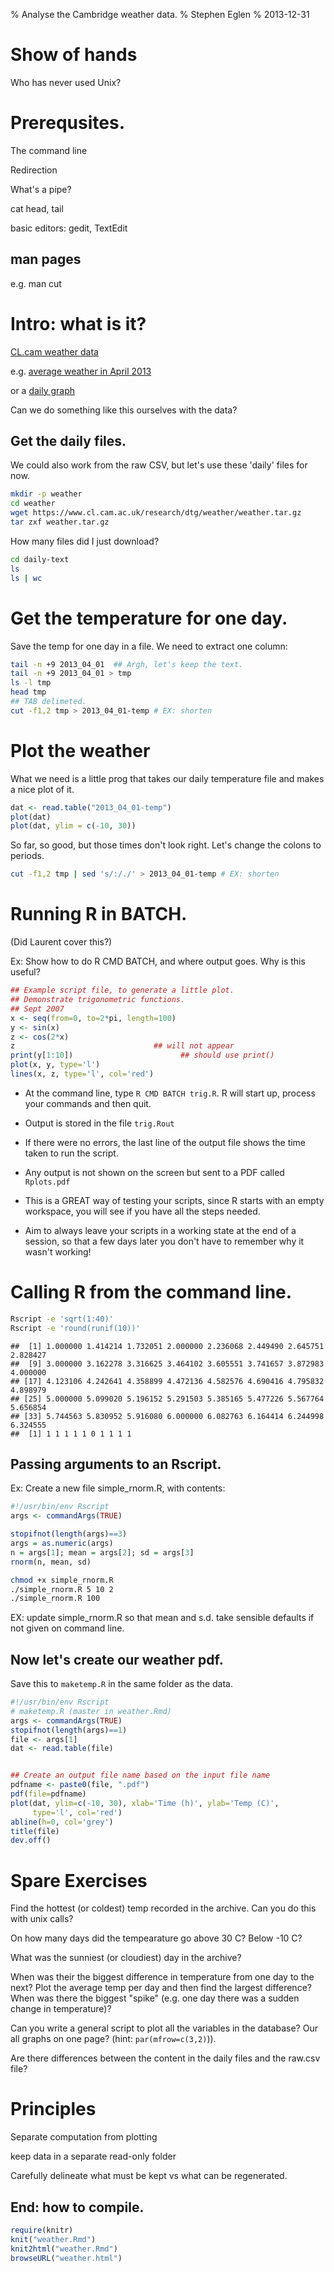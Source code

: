 % Analyse the Cambridge weather data.
% Stephen Eglen
% 2013-12-31

<!--pandoc
format: html
s:
mathjax:
number-sections:

format: latex
number-sections:
-->


# Show of hands

Who has never used Unix?

# Prerequsites.

The command line

Redirection

What's a pipe?

cat head, tail

basic editors: gedit, TextEdit



## man pages
e.g. man cut

#  Intro: what is it?

[CL.cam weather data](https://www.cl.cam.ac.uk/research/dtg/weather/)

e.g. [average weather in April 2013](https://www.cl.cam.ac.uk/research/dtg/weather/period-graph.cgi?2013-04)

or a [daily graph](https://www.cl.cam.ac.uk/research/dtg/weather/daily-graph.cgi?2013-04-01)

Can we do something like this ourselves with the data?


## Get the daily files.

We could also work from the raw CSV, but let's use these 'daily' files for
now.


```bash
mkdir -p weather
cd weather
wget https://www.cl.cam.ac.uk/research/dtg/weather/weather.tar.gz
tar zxf weather.tar.gz
```



How many files did I just download?

```bash
cd daily-text
ls
ls | wc
```


# Get the temperature for one day.

Save the temp for one day in a file.  We need to extract one column:


```bash
tail -n +9 2013_04_01  ## Argh, let's keep the text.
tail -n +9 2013_04_01 > tmp
ls -l tmp
head tmp
## TAB delimeted.
cut -f1,2 tmp > 2013_04_01-temp # EX: shorten
```



# Plot the weather

What we need is a little prog that takes our daily temperature file
and makes a nice plot of it.


```r
dat <- read.table("2013_04_01-temp")
plot(dat)
plot(dat, ylim = c(-10, 30))
```


So far, so good, but those times don't look right.  Let's change the
colons to periods.



```bash
cut -f1,2 tmp | sed 's/:/./' > 2013_04_01-temp # EX: shorten
```


# Running R in BATCH.

(Did Laurent cover this?)


Ex: Show how to do R CMD BATCH, and where output goes.  Why is this
useful?
<!-- ```{r prelim, engine='cat', engine.opts=list(file='trig.R')} -->

```r
## Example script file, to generate a little plot.
## Demonstrate trigonometric functions.
## Sept 2007
x <- seq(from=0, to=2*pi, length=100)
y <- sin(x)
z <- cos(2*x)
z                               ## will not appear
print(y[1:10])                        ## should use print()
plot(x, y, type='l')
lines(x, z, type='l', col='red')
```


- At the command line, type `R CMD BATCH trig.R`.  R will start up,
  process your commands and then quit. 
- Output is stored in the file `trig.Rout`
- If there were no errors, the last line of the output file
    shows the time taken to run the script.
- Any output is not shown on the screen but sent to a PDF
  called `Rplots.pdf`

- This is a GREAT way of testing your scripts, since R starts with an
  empty workspace, you will see if you have all the steps needed.
    
- Aim to always leave your scripts in a working state at the end of a
  session, so that a few days later you don't have to remember why it
  wasn't working!


# Calling R from the command line.


```bash
Rscript -e 'sqrt(1:40)'
Rscript -e 'round(runif(10))'
```

```
##  [1] 1.000000 1.414214 1.732051 2.000000 2.236068 2.449490 2.645751 2.828427
##  [9] 3.000000 3.162278 3.316625 3.464102 3.605551 3.741657 3.872983 4.000000
## [17] 4.123106 4.242641 4.358899 4.472136 4.582576 4.690416 4.795832 4.898979
## [25] 5.000000 5.099020 5.196152 5.291503 5.385165 5.477226 5.567764 5.656854
## [33] 5.744563 5.830952 5.916080 6.000000 6.082763 6.164414 6.244998 6.324555
##  [1] 1 1 1 1 1 0 1 1 1 1
```


## Passing arguments to an Rscript.

Ex: Create a new file simple_rnorm.R, with contents:

<!-- ```{r, engine='cat', engine.opts=list(file='simple_rnorm.R')} -->


```r
#!/usr/bin/env Rscript
args <- commandArgs(TRUE)

stopifnot(length(args)==3)
args = as.numeric(args)
n = args[1]; mean = args[2]; sd = args[3]
rnorm(n, mean, sd)
```



```bash
chmod +x simple_rnorm.R
./simple_rnorm.R 5 10 2
./simple_rnorm.R 100 
```


EX: update simple_rnorm.R so that mean and s.d. take sensible defaults
if not given on command line.


## Now let's create our weather pdf.

Save this to `maketemp.R` in the same folder as the data.
<!--   ```{r, engine='cat', engine.opts=list(file='maketemp.R'), echo=TRUE} -->


```r
#!/usr/bin/env Rscript
# maketemp.R (master in weather.Rmd)
args <- commandArgs(TRUE)
stopifnot(length(args)==1)
file <- args[1]
dat <- read.table(file)


## Create an output file name based on the input file name
pdfname <- paste0(file, ".pdf")
pdf(file=pdfname)
plot(dat, ylim=c(-10, 30), xlab='Time (h)', ylab='Temp (C)',
     type='l', col='red')
abline(h=0, col='grey')
title(file)
dev.off()
```



# Spare Exercises

Find the hottest (or coldest) temp recorded in the archive.  Can you
do this with unix calls?

On how many days did the tempearature go above 30 C?  Below -10 C?

What was the sunniest (or cloudiest) day in the archive?

When was their the biggest difference in temperature from one day to
the next?  Plot the average temp per day and then find the largest
difference?  When was there the biggest "spike" (e.g. one day there
was a sudden change in temperature)?

Can you write a general script to plot all the variables in the
database?  Our all graphs on one page?  (hint: `par(mfrow=c(3,2)`)).

Are there differences between the content in the daily files and
the raw.csv file?

# Principles
Separate computation from plotting

keep data in a separate read-only folder

Carefully delineate what must be kept vs what can be regenerated.


## End: how to compile.

```r
require(knitr)
knit("weather.Rmd")
knit2html("weather.Rmd")
browseURL("weather.html")
```

